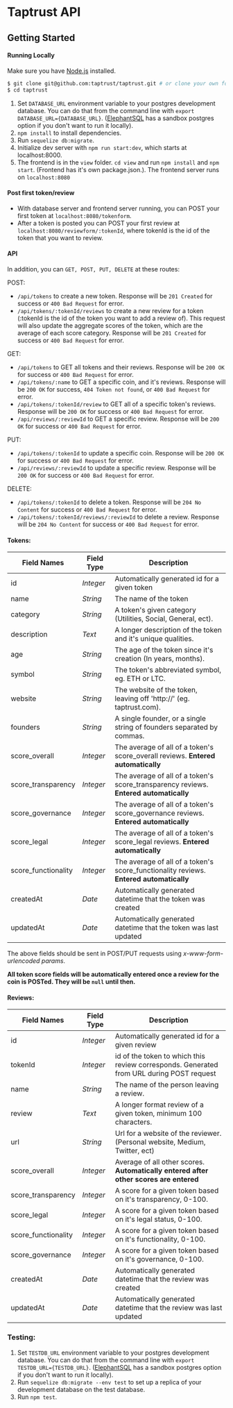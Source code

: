 # Taptrust API


## Getting Started
#### Running Locally

Make sure you have [Node.js](http://nodejs.org/) installed.

```sh
$ git clone git@github.com:taptrust/taptrust.git # or clone your own fork
$ cd taptrust
```

1. Set `DATABASE_URL` environment variable to your postgres development database. You can do that from the command line with `export DATABASE_URL={DATABASE_URL}`. ([ElephantSQL](https://www.elephantsql.com/) has a sandbox postgres option if you don't want to run it locally).
2. `npm install` to install dependencies.
3. Run `sequelize db:migrate`.
4. Initialize dev server with `npm run start:dev`, which starts at localhost:8000.
5. The frontend is in the `view` folder. `cd view` and run `npm install` and `npm start`. (Frontend has it's own package.json.). The frontend server runs on `localhost:8080`

#### Post first token/review

* With database server and frontend server running, you can POST your first token at `localhost:8080/tokenform`. 
* After a token is posted you can POST your first review at `localhost:8080/reviewform/:tokenId`, where tokenId is the id of the token that you want to review.

#### API 
In addition, you can `GET, POST, PUT, DELETE` at these routes:

POST:

* `/api/tokens` to create a new token. Response will be `201 Created` for success or `400 Bad Request` for error.
* `/api/tokens/:tokenId/reviews` to create a new review for a token (:tokenId is the id of the token you want to add a review of). This request will also update the aggregate scores of the token, which are the average of each score category. Response will be `201 Created` for success or `400 Bad Request` for error.

GET:

* `/api/tokens` to GET all tokens and their reviews. Response will be `200 OK` for success or `400 Bad Request` for error.
* `/api/tokens/:name` to GET a specific coin, and it's reviews. Response will be `200 OK` for success, `404 Token not found`, or `400 Bad Request` for error.
* `/api/tokens/:tokenId/review` to GET all of a specific token's reviews. Response will be `200 OK` for success or `400 Bad Request` for error.
* `/api/reviews/:reviewId` to GET a specific review. Response will be `200 OK` for success or `400 Bad Request` for error.

PUT:

* `/api/tokens/:tokenId` to update a specific coin. Response will be `200 OK` for success or `400 Bad Request` for error.
* `/api/reviews/:reviewId` to update a specific review. Response will be `200 OK` for success or `400 Bad Request` for error.

DELETE:

* `/api/tokens/:tokenId` to delete a token. Response will be `204 No Content` for success or `400 Bad Request` for error.
* `/api/tokens/:tokenId/reviews/:reviewId` to delete a review. Response will be `204 No Content` for success or `400 Bad Request` for error.

#### Tokens:

| Field Names   			| Field Type    | Description      |
| -------------				|-------------| -----------------	|
| id     					| *Integer* 	| Automatically generated id for a given token	|
| name     					| *String* 		| The name of the token 	       |
| category     				| *String*      | A token's given category (Utilities, Social, General, ect).|
| description 				| *Text*     	| A longer description of the token and it's unique qualities.|
| age           			| *String*		| The age of the token since it's creation (In years, months).|
| symbol					| *String*		| The token's abbreviated symbol, eg. ETH or LTC. |
| website					| *String*		| The website of the token, leaving off 'http://' (eg. taptrust.com).|
| founders					| *String*		| A single founder, or a single string of founders separated by commas.|
| score_overall     		| *Integer* 	| The average of all of a token's score_overall reviews. **Entered automatically**|
| score_transparency     	| *Integer*     | The average of all of a token's score_transparency reviews. **Entered automatically**|
| score_governance 			| *Integer*     | The average of all of a token's score_governance reviews. **Entered automatically**|
| score_legal          		| *Integer*		| The average of all of a token's score_legal reviews. **Entered automatically**|
| score_functionality		| *Integer*		| The average of all of a token's score_functionality reviews. **Entered automatically**|
| createdAt    				| *Date* 		| Automatically generated datetime that the token was created 	|
| updatedAt    				| *Date* 		| Automatically generated datetime that the token was last updated 	|


The above fields should be sent in POST/PUT requests using *x-www-form-urlencoded params*.

**All token score fields will be automatically entered once a review for the coin is POSTed. They will be `null` until then.**

#### Reviews:

| Field Names   		| Field Type    | Description      |
| -------------			|-------------| -----------------	|
| id     					| *Integer* 	| Automatically generated id for a given review	|
| tokenId     				| *Integer* 	| id of the token to which this review corresponds. Generated from URL during POST request	|
| name     				| *String* 		| The name of the person leaving a review.	       |
| review     			| *Text*      	| A longer format review of a given token, minimum 100 characters.|
| url 					| *String*     	| Url for a website of the reviewer. (Personal website, Medium, Twitter, ect)|
| score_overall     	| *Integer*		| Average of all other scores. **Automatically entered after other scores are entered**|
| score_transparency	| *Integer*		| A score for a given token based on it's transparency, 0-100. |
| score_legal			| *Integer*		| A score for a given token based on it's legal status, 0-100. |
| score_functionality	| *Integer*		| A score for a given token based on it's functionality, 0-100.| 
| score_governance		| *Integer*		| A score for a given token based on it's governance, 0-100.   | 
| createdAt    				| *Date* 		| Automatically generated datetime that the review was created 	|
| updatedAt    				| *Date* 		| Automatically generated datetime that the review was last updated 	|

### Testing:

1. Set `TESTDB_URL` environment variable to your postgres development database. You can do that from the command line with `export TESTDB_URL={TESTDB_URL}`. ([ElephantSQL](https://www.elephantsql.com/) has a sandbox postgres option if you don't want to run it locally).
2. Run `sequelize db:migrate --env test` to set up a replica of your development database on the test database.
3. Run `npm test`.
